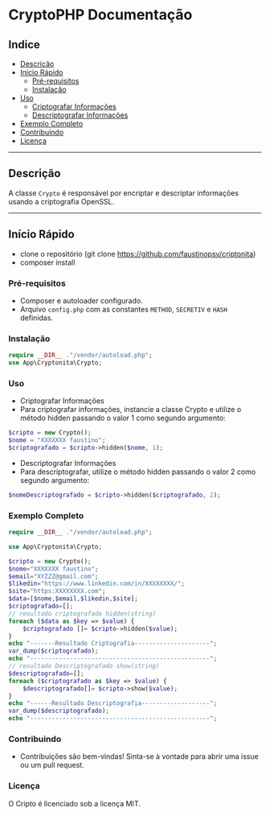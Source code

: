 # CryptoPHP Documentação

## Indice
- [Descrição](#descrição)
- [Início Rápido](#início-rápido)
  - [Pré-requisitos](#pré-requisitos)
  - [Instalação](#instalação)
- [Uso](#uso)
  - [Criptografar Informações](#criptografar-informações)
  - [Descriptografar Informações](#descriptografar-informações)
- [Exemplo Completo](#exemplo-completo)
- [Contribuindo](#contribuindo)
- [Licença](#licença)

---

## Descrição
A classe `Crypto` é responsável por encriptar e descriptar informações usando a criptografia OpenSSL.


---

## Início Rápido
- clone o repositório (git clone https://github.com/faustinopsy/criptonita)
- composer install

### Pré-requisitos
- Composer e autoloader configurado.
- Arquivo `config.php` com as constantes `METHOD`, `SECRETIV` e `HASH` definidas.

### Instalação
```php
require __DIR__ ."/vendor/autoload.php";
use App\Cryptonita\Crypto;
```
### Uso
- Criptografar Informações
- Para criptografar informações, instancie a classe Crypto e utilize o método hidden passando o valor 1 como segundo argumento:
```php
$cripto = new Crypto();
$nome = "XXXXXXX faustino";
$criptografado = $cripto->hidden($nome, 1);
```
- Descriptografar Informações
- Para descriptografar, utilize o método hidden passando o valor 2 como segundo argumento:
```php
$nomeDescriptografado = $cripto->hidden($criptografado, 2);
```
### Exemplo Completo
```php
require __DIR__ ."/vendor/autoload.php";

use App\Cryptonita\Crypto;

$cripto = new Crypto();
$nome="XXXXXXX faustino";
$email="XYZZZ@gmail.com";
$likedin="https://www.linkedin.com/in/XXXXXXXX/";
$site="https:XXXXXXXX.com";
$data=[$nome,$email,$likedin,$site];
$criptografado=[];
// resultado criptografado hidden(string)
foreach ($data as $key => $value) {
    $criptografado []= $cripto->hidden($value);
}
echo "-------Resultado Criptografia---------------------";
var_dump($criptografado);
echo "--------------------------------------------------";
// resultado Descriptografado show(string)
$descriptografado=[];
foreach ($criptografado as $key => $value) {
    $descriptografado[]= $cripto->show($value);
}
echo "------Resultado Descriptografia-------------------";
var_dump($descriptografado);
echo "--------------------------------------------------";
```
### Contribuindo
- Contribuições são bem-vindas! Sinta-se à vontade para abrir uma issue ou um pull request.

### Licença
O Cripto é licenciado sob a licença MIT. 

